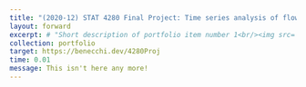 ```yaml
---
title: "(2020-12) STAT 4280 Final Project: Time series analysis of flow of Feather River, 10/1902-09/1961"
layout: forward
excerpt: # "Short description of portfolio item number 1<br/><img src='/images/500x300.png'>"
collection: portfolio
target: https://benecchi.dev/4280Proj
time: 0.01
message: This isn't here any more!
---
```

